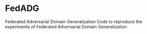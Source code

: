 # FedADG
Federated Adversarial Domain Generalization
Code to reproduce the experiments of Federated Adversarial Domain Generalization
